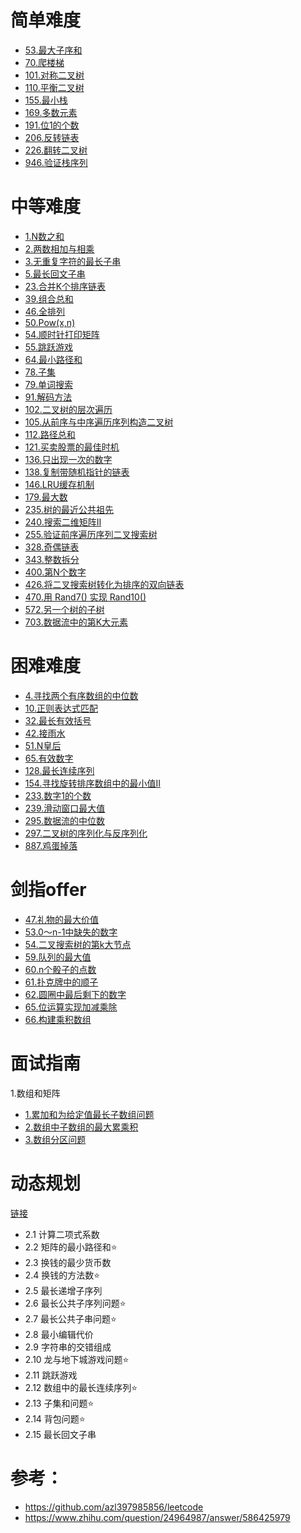# 简单难度
- [53.最大子序和](2.题目/53.最大子序和.md)
- [70.爬楼梯](2.题目/70.爬楼梯.md)
- [101.对称二叉树](2.题目/101.对称二叉树.md)
- [110.平衡二叉树](2.题目/110.平衡二叉树.md)
- [155.最小栈](2.题目/155.最小栈.md)
- [169.多数元素](2.题目/169.多数元素.md)
- [191.位1的个数](2.题目/191.位1的个数.md)
- [206.反转链表](2.题目/206.反转链表.md)
- [226.翻转二叉树](2.题目/226.翻转二叉树.md)
- [946.验证栈序列](2.题目/946.验证栈序列.md)




# 中等难度
- [1.N数之和](2.题目/1.N数之和.md)
- [2.两数相加与相乘](2.题目/2.两数相加与相乘.md)
- [3.无重复字符的最长子串](2.题目/3.无重复字符的最长子串.md)
- [5.最长回文子串](2.题目/5.最长回文子串.md)
- [23.合并K个排序链表](2.题目/23.合并K个排序链表.md)
- [39.组合总和](2.题目/39.组合总和.md)
- [46.全排列](2.题目/46.全排列.md)
- [50.Pow(x,n)](2.题目/50.Pow(x,n).md)
- [54.顺时针打印矩阵](2.题目/54.顺时针打印矩阵.md)
- [55.跳跃游戏](2.题目/55.跳跃游戏.md)
- [64.最小路径和](2.题目/64.最小路径和.md)
- [78.子集](2.题目/78.子集.md)
- [79.单词搜索](2.题目/79.单词搜索.md)
- [91.解码方法](2.题目/91.解码方法.md)
- [102.二叉树的层次遍历](2.题目/102.二叉树的层次遍历.md)
- [105.从前序与中序遍历序列构造二叉树](2.题目/105.从前序与中序遍历序列构造二叉树.md)
- [112.路径总和](2.题目/112.路径总和.md)
- [121.买卖股票的最佳时机](2.题目/121.买卖股票的最佳时机.md)
- [136.只出现一次的数字](2.题目/136.只出现一次的数字.md)
- [138.复制带随机指针的链表](2.题目/138.复制带随机指针的链表.md)
- [146.LRU缓存机制](2.题目/146.LRU缓存机制.md)
- [179.最大数](2.题目/179.最大数.md)
- [235.树的最近公共祖先](2.题目/235.树的最近公共祖先.md)
- [240.搜索二维矩阵II](2.题目/240.搜索二维矩阵II.md)
- [255.验证前序遍历序列二叉搜索树](2.题目/255.验证前序遍历序列二叉搜索树.md)
- [328.奇偶链表](2.题目/328.奇偶链表.md)
- [343.整数拆分](2.题目/343.整数拆分.md)
- [400.第N个数字](2.题目/400.第N个数字.md)
- [426.将二叉搜索树转化为排序的双向链表](2.题目/426.将二叉搜索树转化为排序的双向链表.md)
- [470.用 Rand7() 实现 Rand10()](2.题目/470.用Rand7实现Rand10.md)
- [572.另一个树的子树](2.题目/572.另一个树的子树.md)
- [703.数据流中的第K大元素](2.题目/703.数据流中的第K大元素.md)


# 困难难度
- [4.寻找两个有序数组的中位数](2.题目/4.寻找两个有序数组的中位数.md)
- [10.正则表达式匹配](2.题目/10.正则表达式匹配.md)
- [32.最长有效括号](2.题目/32.最长有效括号.md)
- [42.接雨水](2.题目/42.接雨水.md)
- [51.N皇后](2.题目/51.N皇后.md)
- [65.有效数字](2.题目/65.有效数字.md)
- [128.最长连续序列](2.题目/128.最长连续序列.md)
- [154.寻找旋转排序数组中的最小值II](2.题目/154.寻找旋转排序数组中的最小值II.md)
- [233.数字1的个数](2.题目/233.数字1的个数.md)
- [239.滑动窗口最大值](2.题目/239.滑动窗口最大值.md)
- [295.数据流的中位数](2.题目/295.数据流的中位数.md)
- [297.二叉树的序列化与反序列化](2.题目/297.二叉树的序列化与反序列化.md)
- [887.鸡蛋掉落](2.题目/887.鸡蛋掉落.md)


# 剑指offer
- [47.礼物的最大价值](2.题目/剑指offer/47.礼物的最大价值.md)
- [53.0～n-1中缺失的数字](2.题目/剑指offer/53.0～n-1中缺失的数字.md)
- [54.二叉搜索树的第k大节点](2.题目/剑指offer/54.二叉搜索树的第k大节点.md)
- [59.队列的最大值](2.题目/剑指offer/59.队列的最大值.md)
- [60.n个骰子的点数](2.题目/剑指offer/60.n个骰子的点数.md)
- [61.扑克牌中的顺子](2.题目/剑指offer/61.扑克牌中的顺子.md)
- [62.圆圈中最后剩下的数字](2.题目/剑指offer/62.圆圈中最后剩下的数字.md)
- [65.位运算实现加减乘除](2.题目/剑指offer/65.位运算实现加减乘除.md)
- [66.构建乘积数组](2.题目/剑指offer/66.构建乘积数组.md)

# 面试指南
1.数组和矩阵
- [1.累加和为给定值最长子数组问题](2.题目/面试指南/1.数组和矩阵.md)
- [2.数组中子数组的最大累乘积](2.题目/面试指南/1.数组和矩阵.md)
- [3.数组分区问题](2.题目/面试指南/1.数组和矩阵.md)


# 动态规划
[链接](1.基础/1.解题框架/动态规划.md)
- 2.1 计算二项式系数
- 2.2 矩阵的最小路径和⭐
- 2.3 换钱的最少货币数
- 2.4 换钱的方法数⭐
- 2.5 最长递增子序列
- 2.6 最长公共子序列问题⭐
- 2.7 最长公共子串问题⭐
- 2.8 最小编辑代价
- 2.9 字符串的交错组成
- 2.10 龙与地下城游戏问题⭐
- 2.11 跳跃游戏
- 2.12 数组中的最长连续序列⭐
- 2.13 子集和问题⭐
- 2.14 背包问题⭐
- 2.15 最长回文子串


# 参考：
- https://github.com/azl397985856/leetcode
- https://www.zhihu.com/question/24964987/answer/586425979
